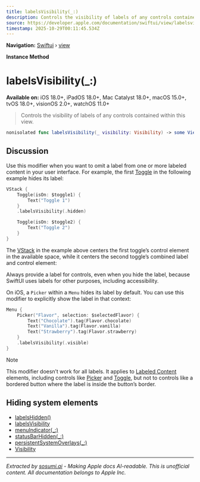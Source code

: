 ```yaml
---
title: labelsVisibility(_:)
description: Controls the visibility of labels of any controls contained within this view.
source: https://developer.apple.com/documentation/swiftui/view/labelsvisibility(_:)
timestamp: 2025-10-29T00:11:45.534Z
---
```


**Navigation:** [Swiftui](/documentation/swiftui) › [view](/documentation/swiftui/view)

**Instance Method**

# labelsVisibility(_:)

**Available on:** iOS 18.0+, iPadOS 18.0+, Mac Catalyst 18.0+, macOS 15.0+, tvOS 18.0+, visionOS 2.0+, watchOS 11.0+

> Controls the visibility of labels of any controls contained within this view.

```swift
nonisolated func labelsVisibility(_ visibility: Visibility) -> some View
```

## Discussion

Use this modifier when you want to omit a label from one or more labeled content in your user interface. For example, the first [Toggle](/documentation/swiftui/toggle) in the following example hides its label:

```swift
VStack {
    Toggle(isOn: $toggle1) {
        Text("Toggle 1")
    }
    .labelsVisibility(.hidden)

    Toggle(isOn: $toggle2) {
        Text("Toggle 2")
    }
}
```

The [VStack](/documentation/swiftui/vstack) in the example above centers the first toggle’s control element in the available space, while it centers the second toggle’s combined label and control element:



Always provide a label for controls, even when you hide the label, because SwiftUI uses labels for other purposes, including accessibility.

On iOS, a `Picker` within a `Menu` hides its label by default. You can use this modifier to explicitly show the label in that context:

```swift
Menu {
    Picker("Flavor", selection: $selectedFlavor) {
        Text("Chocolate").tag(Flavor.chocolate)
        Text("Vanilla").tag(Flavor.vanilla)
        Text("Strawberry").tag(Flavor.strawberry)
    }
    .labelsVisibility(.visible)
}
```

> [!NOTE]
> This modifier doesn’t work for all labels. It applies to [Labeled Content](/documentation/swiftui/labeledcontent) elements, including controls like [Picker](/documentation/swiftui/picker) and [Toggle](/documentation/swiftui/toggle), but not to controls like a bordered button where the label is inside the button’s border.

## Hiding system elements

- [labelsHidden()](/documentation/swiftui/view/labelshidden())
- [labelsVisibility](/documentation/swiftui/environmentvalues/labelsvisibility)
- [menuIndicator(_:)](/documentation/swiftui/view/menuindicator(_:))
- [statusBarHidden(_:)](/documentation/swiftui/view/statusbarhidden(_:))
- [persistentSystemOverlays(_:)](/documentation/swiftui/view/persistentsystemoverlays(_:))
- [Visibility](/documentation/swiftui/visibility)

---

*Extracted by [sosumi.ai](https://sosumi.ai) - Making Apple docs AI-readable.*
*This is unofficial content. All documentation belongs to Apple Inc.*
